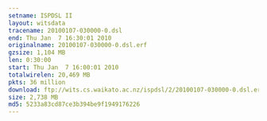 ```yaml
---
setname: ISPDSL II
layout: witsdata
tracename: 20100107-030000-0.dsl
end: Thu Jan  7 16:30:01 2010
originalname: 20100107-030000-0.dsl.erf
gzsize: 1,104 MB
len: 0:30:00
start: Thu Jan  7 16:00:01 2010
totalwirelen: 20,469 MB
pkts: 36 million
download: ftp://wits.cs.waikato.ac.nz/ispdsl/2/20100107-030000-0.dsl.erf.gz
size: 2,738 MB
md5: 5233a83cd87ce3b394be9f1949176226
---
```

